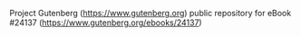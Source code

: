 Project Gutenberg (https://www.gutenberg.org) public repository for eBook #24137 (https://www.gutenberg.org/ebooks/24137)
